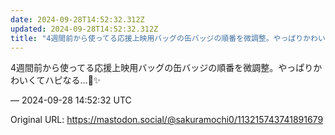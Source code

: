 ```yaml
---
date: 2024-09-28T14:52:32.312Z
updated: 2024-09-28T14:52:32.312Z
title: "4週間前から使ってる応援上映用バッグの缶バッジの順番を微調整。やっぱりかわいくて[...]"
---
```


<p>4週間前から使ってる応援上映用バッグの缶バッジの順番を微調整。やっぱりかわいくてハピなる…🌈✨️</p>

&mdash; 2024-09-28 14:52:32 UTC

Original URL: https://mastodon.social/@sakuramochi0/113215743741891679
